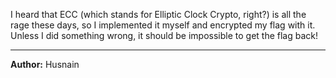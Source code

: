 I heard that ECC (which stands for Elliptic Clock Crypto, right?) is all the rage these days, so I implemented it myself and encrypted my flag with it. Unless I did something wrong, it should be impossible to get the flag back!

---

**Author:** Husnain 